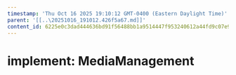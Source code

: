 ```yaml
---
timestamp: 'Thu Oct 16 2025 19:10:12 GMT-0400 (Eastern Daylight Time)'
parent: '[[..\20251016_191012.426f5a67.md]]'
content_id: 6225e0c3dad444636bd91f56488bb1a9514447f953240612a44fd9c07e9d68a8
---
```


# implement: MediaManagement
